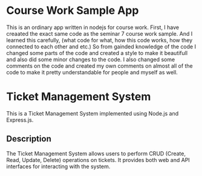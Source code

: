 # Course Work Sample App

This is an ordinary app written in nodejs for course work.
First, I have creaated the exact same code as the seminar 7 course work sample. And I learned this carefully, (what code for what, how this code works, how they connected to each other and etc.) 
So from gainded knowledge of the code I changed some parts of the code and created a style to make it beautifull and also did some minor changes to the code.
I also changed some comments on the code and created my own comments on almost all of the code to make it pretty understandable for people and myself as well.

# Ticket Management System

This is a Ticket Management System implemented using Node.js and Express.js.

## Description

The Ticket Management System allows users to perform CRUD (Create, Read, Update, Delete) operations on tickets. It provides both web and API interfaces for interacting with the system.

